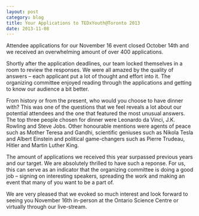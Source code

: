 ```yaml
---
layout: post
category: blog
title: Your Applications to TEDxYouth@Toronto 2013
date: 2013-11-08
---
```


Attendee applications for our November 16 event closed October 14th and we received an overwhelming amount of over 400 applications.

Shortly after the application deadlines, our team locked themselves in a room to review the responses. We were all amazed by the quality of answers – each applicant put a lot of thought and effort into it. The organizing committee enjoyed reading through the applications and getting to know our audience a bit better.

From history or from the present, who would you choose to have dinner with? This was one of the questions that we feel reveals a lot about our potential attendees and the one that featured the most unusual answers. The top three people chosen for dinner were Leonardo da Vinci, J.K. Rowling and Steve Jobs. Other honourable mentions were agents of peace such as Mother Teresa and Gandhi, scientific geniuses such as Nikola Tesla and Albert Einstein and political game-changers such as Pierre Trudeau, Hitler and Martin Luther King.

The amount of applications we received this year surpassed previous years and our target. We are absolutely thrilled to have such a reponse. For us, this can serve as an indicator that the organizing committee is doing a good job – signing on interesting speakers, spreading the work and making an event that many of you want to be a part of.

We are very pleased that we evoked so much interest and look forward to seeing you November 16th in-person at the Ontario Science Centre or virtually through our live-stream.
